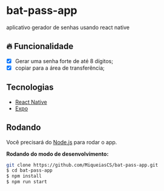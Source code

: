 # bat-pass-app
aplicativo gerador de senhas usando react native


## 🔥 Funcionalidade
- [x] Gerar uma senha forte de até 8 dígitos;
- [x] copiar para a área de transferência;

## Tecnologias
-   [React Native](https://reactnative.dev/)
-   [Expo](https://docs.expo.dev/)

## Rodando

Você precisará do [Node.js](https://nodejs.org) para rodar o app.
<br/>

**Rodando do modo de desenvolvimento:**
```bash
git clone https://github.com/MiqueiasCS/bat-pass-app.git
$ cd bat-pass-app
$ npm install
$ npm run start
```

